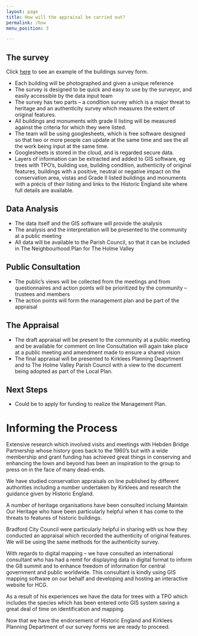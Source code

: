 ```yaml
---
layout: page
title: How will the appraisal be carried out?
permalink: /how
menu_position: 3

---
```


## The survey

Click [here](#) to see an example of the buildings survey form.

* Each building will be photographed and given a unique reference
* The survey is designed to be quick and easy to use by the surveyor, and easily accessible by the data input team
* The survey has two parts – a condition survey which is a major threat to heritage and an authenticity survey which measures the extent of original features.
* All buildings and monuments with grade II listing will be measured against the criteria for which they were listed.
* The team will be using googlesheets, which is free software designed so that two or more people can update at the same time and see the all the work being input at the same time.
* Googlesheets is stored in the cloud, and is regarded secure data.
* Layers of information can be extracted and added to GIS software, eg trees with TPO’s, building use, building condition, authenticity of original features, buildings with a positive, neutral or negative impact on the conservation area, vistas and Grade II listed buildings and monuments with a précis of their listing and links to the Historic England site where full details are available.

## Data Analysis
* The data itself and the GIS software will provide the analysis
* The analysis and the interpretation will be presented to the community at a public meeting
* All data will be available to the Parish Council, so that it can be included in The Neighbourhood Plan for The Holme Valley

## Public Consultation
* The public’s views will be collected from the meetings and from questionnaires and action points will be prioritized by the community – trustees and members
* The action points will form the management plan and be part of the appraisal

## The Appraisal
* The draft appraisal will be present to the community at a public meeting and be available for comment on line
Consultation will again take place at a public meeting and amendment made to ensure a shared vision
* The final appraisal will be presented to Kirklees Planning Deaprtment and to The Holme Valley Parish Council with a view to the document being adopted as part of the Local Plan.

## Next Steps

* Could be to apply for funding to realize the Management Plan.

# Informing the Process

Extensive research which involved visits and meetings with Hebden Bridge Partnership whose history goes back to the 1960’s but with a wide membership and grant funding has achieved great things in conserving and enhancing the town and beyond has been an inspiration to the group to press on in the face of many dead-ends.

We have studied conservation appraisals on line published by different authorities including a number undertaken by Kirklees and research the guidance given by Historic England.

A number of heritage organisations have been consulted incluing Maintain Our Heritage who have been particularly helpful when it has come to the threats to features of historic buildings.

Bradford City Council were particularly helpful in sharing with us how they conducted an appraisal which recorded the authenticity of original features.  We will be using the same methods for the authenticity survey.

With regards to digital mapping – we have consulted an international consultant who has had a remit for displaying data in digital format to inform the G8 summit and to enhance freedom of information for central government  and public worldwide.  This consultant is kindly using GIS mapping software on our behalf and developing and hosting an interactive website for HCG.

As a result of his experiences we have the data for trees with a TPO which includes the species which has been entered onto GIS system saving a great deal of time on identification and mapping.

Now that we have the endorsement of Historic England and Kirklees Planning Department of our survey forms we are ready to proceed.
